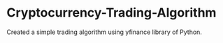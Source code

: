 # Cryptocurrency-Trading-Algorithm
Created a simple trading algorithm using yfinance library of Python.
